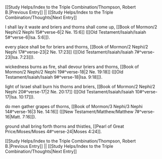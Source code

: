 [[Study Helps/Index to the Triple Combination/Thompson, Robert B.|Previous Entry]]  ||  [[Study Helps/Index to the Triple Combination/Thoughts|Next Entry]]

 I shall lay it waste and briers and thorns shall come up, [[Book of Mormon/2 Nephi/2 Nephi 15#^verse-6|2 Ne. 15:6]] ([[Old Testament/Isaiah/Isaiah 5#^verse-6|Isa. 5:6]]).

 every place shall be for briers and thorns, [[Book of Mormon/2 Nephi/2 Nephi 17#^verse-23|2 Ne. 17:23]] ([[Old Testament/Isaiah/Isaiah 7#^verse-23|Isa. 7:23]]).

 wickedness burns as fire, shall devour briers and thorns, [[Book of Mormon/2 Nephi/2 Nephi 19#^verse-18|2 Ne. 19:18]] ([[Old Testament/Isaiah/Isaiah 9#^verse-18|Isa. 9:18]]).

 light of Israel shall burn his thorns and briers, [[Book of Mormon/2 Nephi/2 Nephi 20#^verse-17|2 Ne. 20:17]] ([[Old Testament/Isaiah/Isaiah 10#^verse-17|Isa. 10:17]]).

 do men gather grapes of thorns, [[Book of Mormon/3 Nephi/3 Nephi 14#^verse-16|3 Ne. 14:16]] ([[New Testament/Matthew/Matthew 7#^verse-16|Matt. 7:16]]).

 ground shall bring forth thorns and thistles, [[Pearl of Great Price/Moses/Moses 4#^verse-24|Moses 4:24]].

[[Study Helps/Index to the Triple Combination/Thompson, Robert B.|Previous Entry]]  ||  [[Study Helps/Index to the Triple Combination/Thoughts|Next Entry]]